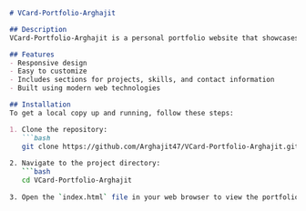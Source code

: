 
```markdown
# VCard-Portfolio-Arghajit

## Description
VCard-Portfolio-Arghajit is a personal portfolio website that showcases your projects, skills, and contact information in a visually appealing manner.

## Features
- Responsive design
- Easy to customize
- Includes sections for projects, skills, and contact information
- Built using modern web technologies

## Installation
To get a local copy up and running, follow these steps:

1. Clone the repository:
   ```bash
   git clone https://github.com/Arghajit47/VCard-Portfolio-Arghajit.git
   
2. Navigate to the project directory:
   ```bash
   cd VCard-Portfolio-Arghajit
   
3. Open the `index.html` file in your web browser to view the portfolio.
```

